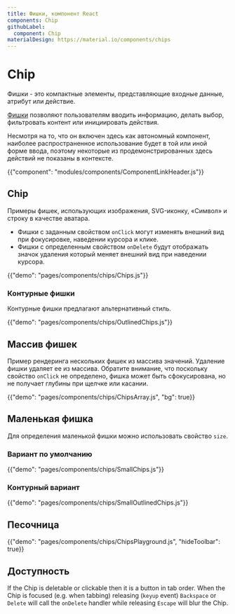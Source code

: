 ```yaml
---
title: Фишки, компонент React
components: Chip
githubLabel:
  component: Chip
materialDesign: https://material.io/components/chips
---
```


# Chip

<p class="description">Фишки - это компактные элементы, представляющие входные данные, атрибут или действие.</p>

[Фишки](https://material.io/design/components/chips.html) позволяют пользователям вводить информацию, делать выбор, фильтровать контент или инициировать действия.

Несмотря на то, что он включен здесь как автономный компонент, наиболее распространенное использование будет в той или иной форме ввода, поэтому некоторые из продемонстрированных здесь действий не показаны в контексте.

{{"component": "modules/components/ComponentLinkHeader.js"}}

## Chip

Примеры фишек, использующих изображения, SVG-иконку, «Символ» и строку в качестве аватара.

- Фишки с заданным свойством `onClick` могут изменять внешний вид при фокусировке, наведении курсора и клике.
- Фишки с определенным свойством `onDelete` будут отображать значок удаления который меняет внешний вид при наведении курсора.

{{"demo": "pages/components/chips/Chips.js"}}

### Контурные фишки

Контурные фишки предлагают альтернативный стиль.

{{"demo": "pages/components/chips/OutlinedChips.js"}}

## Массив фишек

Пример рендеринга нескольких фишек из массива значений. Удаление фишки удаляет ее из массива. Обратите внимание, что поскольку свойство `onClick` не определено, фишка может быть сфокусирована, но не получает глубины при щелчке или касании.

{{"demo": "pages/components/chips/ChipsArray.js", "bg": true}}

## Маленькая фишка

Для определения маленькой фишки можно использовать свойство `size`.

### Вариант по умолчанию

{{"demo": "pages/components/chips/SmallChips.js"}}

### Контурный вариант

{{"demo": "pages/components/chips/SmallOutlinedChips.js"}}

## Песочница

{{"demo": "pages/components/chips/ChipsPlayground.js", "hideToolbar": true}}

## Доступность

If the Chip is deletable or clickable then it is a button in tab order. When the Chip is focused (e.g. when tabbing) releasing (`keyup` event) `Backspace` or `Delete` will call the `onDelete` handler while releasing `Escape` will blur the Chip.
